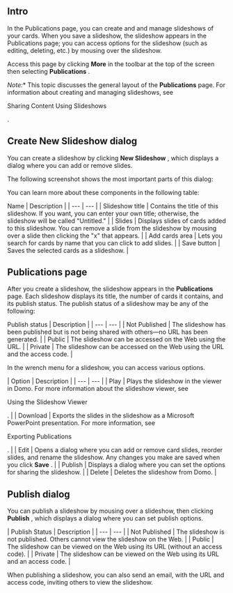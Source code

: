 

Intro
-------

In the Publications page, you can create and and manage slideshows of your cards. When you save a slideshow, the slideshow appears in the Publications page; you can access options for the slideshow (such as editing, deleting, etc.) by mousing over the slideshow.


 Access this page by clicking
 **More**
 in the toolbar at the top of the screen then selecting
 **Publications**
 .

*Note:**
 This topic discusses the general layout of the
 **Publications**
 page. For information about creating and managing slideshows, see

Sharing Content Using Slideshows

.

Create New Slideshow dialog
-----------------------------

You can create a slideshow by clicking
 **New Slideshow**
 , which displays a dialog where you can add or remove slides.


 The following screenshot shows the most important parts of this dialog:

You can learn more about these components in the following table:


 Name
  |
 Description
  |
| --- | --- |
|
 Slideshow title
  |
 Contains the title of this slideshow. If you want, you can enter your own title; otherwise, the slideshow will be called "Untitled."
  |
|
 Slides
  |
 Displays slides of cards added to this slideshow. You can remove a slide from the slideshow by mousing over a slide then clicking the "x" that appears.
  |
|
 Add cards area
  |
 Lets you search for cards by name that you can click to add slides.
  |
|
 Save button
  |
 Saves the selected cards as a slideshow.
  |

Publications page
-------------------

After you create a slideshow, the slideshow appears in the
 **Publications**
 page. Each slideshow displays its title, the number of cards it contains, and its publish status. The publish status of a slideshow may be any of the following:


 Publish status
  |
 Description
  |
| --- | --- |
|
 Not Published
  |
 The slideshow has been published but is not being shared with others—no URL has been generated.
  |
|
 Public
  |
 The slideshow can be accessed on the Web using the URL.
  |
|
 Private
  |
 The slideshow can be accessed on the Web using the URL and the access code.
  |

In the wrench menu for a slideshow, you can access various options.


|
 Option
  |
 Description
  |
| --- | --- |
|
 Play
  |
 Plays the slideshow in the viewer in Domo. For more information about the slideshow viewer, see

Using the Slideshow Viewer

.
  |
|
 Download
  |
 Exports the slides in the slideshow as a Microsoft PowerPoint presentation. For more information, see

Exporting Publications

.
  |
|
 Edit
  |
 Opens a dialog where you can add or remove card slides, reorder slides, and rename the slideshow. Any changes you make are saved when you click
 **Save**
 .
  |
|
 Publish
  |
 Displays a dialog where you can set the options for sharing the slideshow.
  |
|
 Delete
  |
 Deletes the slideshow from Domo.
  |

Publish dialog
----------------

You can publish a slideshow by mousing over a slideshow, then clicking
 **Publish**
 , which displays a dialog where you can set publish options.


|
 Publish Status
  |
 Description
  |
| --- | --- |
|
 Not Published
  |
 The slideshow is not published. Others cannot view the slideshow on the Web.
  |
|
 Public
  |
 The slideshow can be viewed on the Web using its URL (without an access code).
  |
|
 Private
  |
 The slideshow can be viewed on the Web using its URL and an access code.
  |

When publishing a slideshow, you can also send an email, with the URL and access code, inviting others to view the slideshow.

